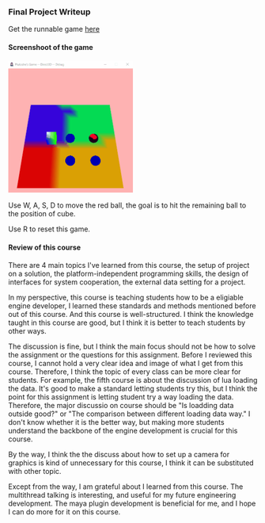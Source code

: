 ### Final Project Writeup

Get the runnable game [here](http://www.plutoshe.com/assets/download/final_project.zip)

#### Screenshoot of the game

<img src="/assets/content/blogs/assignments/eng2_finalproject_result.gif" width="50%" height="50%" style="margin:auto"/>

Use W, A, S, D to move the red ball, the goal is to hit the remaining ball to the position of cube.

Use R to reset this game.

#### Review of this course

There are 4 main topics I've learned from this course, the setup of project on a solution, the platform-independent programming skills, the design of interfaces for system cooperation, the external data setting for a project. 

In my perspective, this course is teaching students how to be a eligiable engine developer, I learned these standards and methods mentioned before out of this course. And this course is well-structured. I think the knowledge taught in this course are good, but I think it is better to teach students by other ways. 

The discussion is fine, but I think the main focus should not be how to solve the assignment or the questions for this assignment. Before I reviewed this course, I cannot hold a very clear idea and image of what I get from this course. Therefore, I think the topic of every class can be more clear for students. For example, the fifth course is about the discussion of lua loading the data. It's good to make a standard letting students try this, but I think the point for this assignment is letting student try a way loading the data. Therefore, the major discussio on course should be "Is loadding data outside good?" or "The comparison between different loading data way."  I don't know whether it is the better way, but making more students understand the backbone of the engine development is crucial for this course.

By the way, I think the the discuss about how to set up a camera for graphics is kind of unnecessary for this course, I think it can be substituted with other topic. 

Except from the way, I am grateful about I learned from this course. The multithread talking is interesting, and useful for my future engineering development. The maya plugin development is beneficial for me, and I hope I can do more for it on this course.





